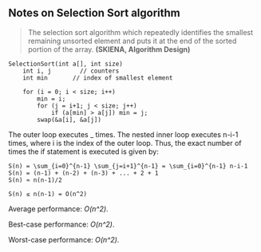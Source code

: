 ## Notes on Selection Sort algorithm

> The selection sort algorithm which repeatedly identifies the smallest remaining unsorted element and puts it at the end of
> the sorted portion of the array.
> **(SKIENA, Algorithm Design)**

```
SelectionSort(int a[], int size)
	int i, j		// counters
	int min		  // index of smallest element

	for (i = 0; i < size; i++)
		min = i;
		for (j = i+1; j < size; j++)
			if (a[min] > a[j]) min = j;
		swap(&a[i], &a[j])
```

The outer loop executes _ times. The nested inner loop executes n-i-1 times, where i is the index of the outer loop.
Thus, the exact number of times the if statement is executed is given by:

```
S(n) = \sum_{i=0}^{n-1} \sum_{j=i+1}^{n-1} = \sum_{i=0}^{n-1} n-i-1
S(n) = (n-1) + (n-2) + (n-3) + ... + 2 + 1
S(n) ≈ n(n-1)/2

S(n) ≤ n(n-1) = O(n^2)
```

Average performance: _O(n^2)_.

Best-case performance: _O(n^2)_.

Worst-case performance: _O(n^2)_.
